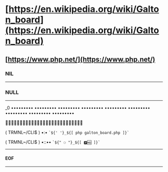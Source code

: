 # [https://en.wikipedia.org/wiki/Galton_board](https://en.wikipedia.org/wiki/Galton_board)

## [https://www.php.net/](https://www.php.net/)

### NIL

---------------------------------------------------------------------

### NULL

---------------------------------------------------------------------

_0 ••••••••• ••••••••• ••••••••• ••••••••• ••••••••• ••••••••• ••••••••• ••••••••• •••••••••

🍎🍎🍎🥝🥝🥝💙💙💙🍎🍎🍎🥝🥝🥝💙💙💙🍎🍎🍎🥝🥝🥝💙💙💙

( TRMNL~/CLI$ ) •:• `` `${' '}_${[ php galton_board.php ]}` ``

( TRMNL~/CLI$ ) •::•• `` `${" ⚆ "}_${[ 🅿️🆖 ]}` ``

---------------------------------------------------------------------

#### EOF

---------------------------------------------------------------------
